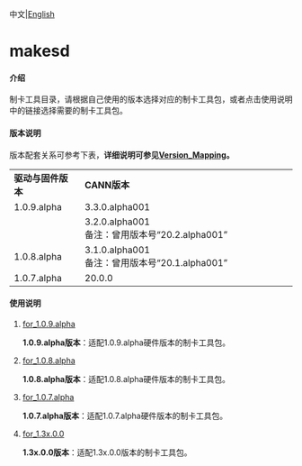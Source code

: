 中文|[English](README_EN.md)

# makesd

#### 介绍

制卡工具目录，请根据自己使用的版本选择对应的制卡工具包，或者点击使用说明中的链接选择需要的制卡工具包。

#### 版本说明

版本配套关系可参考下表，**详细说明可参见[Version_Mapping](./Version_Mapping_CN.md)。**

<table>
<tr><td width="25%"><b>驱动与固件版本</b></td><td width="75%"><b>CANN版本</b></td></tr>
<tr><td rowspan="2" valign="top">1.0.9.alpha</td><td>3.3.0.alpha001</td></tr>
<tr><td>3.2.0.alpha001<br/>备注：曾用版本号“20.2.alpha001”</td>
</tr>
<tr><td>1.0.8.alpha</td><td>3.1.0.alpha001<br/>备注：曾用版本号“20.1.alpha001”</td>
</tr>
<tr><td>1.0.7.alpha</td><td>20.0.0</td></tr>
</table>


#### 使用说明

1. [for_1.0.9.alpha](https://gitee.com/ascend/tools/tree/master/makesd/for_1.0.9.alpha)

   **1.0.9.alpha版本**：适配1.0.9.alpha硬件版本的制卡工具包。
2. [for_1.0.8.alpha](https://gitee.com/ascend/tools/tree/master/makesd/for_1.0.8.alpha)

   **1.0.8.alpha版本**：适配1.0.8.alpha硬件版本的制卡工具包。
3. [for_1.0.7.alpha](https://gitee.com/ascend/tools/tree/master/makesd/for_1.0.7.alpha)

   **1.0.7.alpha版本**：适配1.0.7.alpha硬件版本的制卡工具包。
4. [for_1.3x.0.0](https://gitee.com/ascend/tools/tree/master/makesd/for_1.3x.0.0)

   **1.3x.0.0版本**：适配1.3x.0.0版本的制卡工具包。